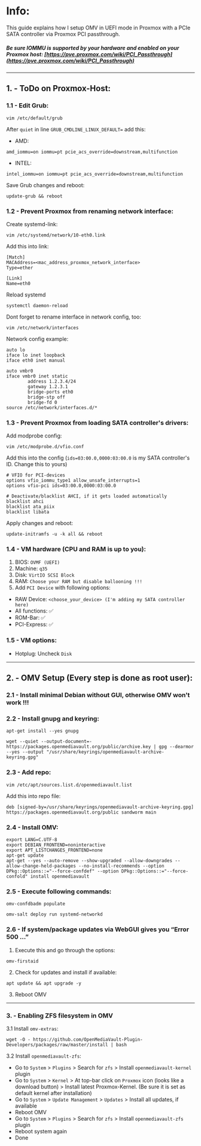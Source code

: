 # Info:
This guide explains how I setup OMV in UEFI mode in Proxmox with a PCIe SATA controller via Proxmox PCI passthrough.
##### Be sure IOMMU is supported by your hardware and enabled on your Proxmox host: [https://pve.proxmox.com/wiki/PCI_Passthrough](https://pve.proxmox.com/wiki/PCI_Passthrough)
  
---
  
## 1. - ToDo on Proxmox-Host:
### 1.1 - Edit Grub:
```
vim /etc/default/grub
```
After `quiet` in line `GRUB_CMDLINE_LINUX_DEFAULT=` add this:  
- AMD:
```
amd_iommu=on iommu=pt pcie_acs_override=downstream,multifunction
```
- INTEL:
```
intel_iommu=on iommu=pt pcie_acs_override=downstream,multifunction
```
Save Grub changes and reboot:
```
update-grub && reboot
```
  
### 1.2 - Prevent Proxmox from renaming network interface:
Create systemd-link:
```
vim /etc/systemd/network/10-eth0.link
```
Add this into link:
```
[Match]
MACAddress=<mac_address_proxmox_network_interface>
Type=ether

[Link]
Name=eth0
```
Reload systemd
```
systemctl daemon-reload
```
Dont forget to rename interface in network config, too:
```
vim /etc/network/interfaces
```
Network config example:
```
auto lo
iface lo inet loopback
iface eth0 inet manual

auto vmbr0
iface vmbr0 inet static
        address 1.2.3.4/24
        gateway 1.2.3.1
        bridge-ports eth0
        bridge-stp off
        bridge-fd 0
source /etc/network/interfaces.d/*
```
  
### 1.3 - Prevent Proxmox from loading SATA controller's drivers:
Add modprobe config:
```
vim /etc/modprobe.d/vfio.conf
```
Add this into the config (`ids=03:00.0,0000:03:00.0` is my SATA controller's ID. Change this to yours)
```
# VFIO for PCI-devices
options vfio_iommu_type1 allow_unsafe_interrupts=1
options vfio-pci ids=03:00.0,0000:03:00.0 

# Deactivate/blacklist AHCI, if it gets loaded automatically
blacklist ahci
blacklist ata_piix
blacklist libata
```
Apply changes and reboot:
```
update-initramfs -u -k all && reboot
```
  
### 1.4 - VM hardware (CPU and RAM is up to you):
1. BIOS: `OVMF (UEFI)`
2. Machine: `q35`
3. Disk: `VirtIO SCSI Block`
4. RAM: `Choose your RAM but disable ballooning !!!`
5. Add `PCI Device` with following options:
- RAW Device: `<choose_your_device> (I'm adding my SATA controller here)`
- All functions: ✅
- ROM-Bar: ✅
- PCI-Express: ✅
  
### 1.5 - VM options:
- Hotplug: Uncheck `Disk`
  
---
  
## 2. - OMV Setup (Every step is done as root user):
  
### 2.1 - Install minimal Debian without GUI, otherwise OMV won't work !!!
  
### 2.2 - Install gnupg and keyring:
```
apt-get install --yes gnupg
```
```
wget --quiet --output-document=- https://packages.openmediavault.org/public/archive.key | gpg --dearmor --yes --output "/usr/share/keyrings/openmediavault-archive-keyring.gpg"
```
### 2.3 - Add repo:
```
vim /etc/apt/sources.list.d/openmediavault.list
```
Add this into repo file:
```
deb [signed-by=/usr/share/keyrings/openmediavault-archive-keyring.gpg] https://packages.openmediavault.org/public sandworm main
```
### 2.4 - Install OMV:
```
export LANG=C.UTF-8
export DEBIAN_FRONTEND=noninteractive
export APT_LISTCHANGES_FRONTEND=none
apt-get update
apt-get --yes --auto-remove --show-upgraded --allow-downgrades --allow-change-held-packages --no-install-recommends --option DPkg::Options::="--force-confdef" --option DPkg::Options::="--force-confold" install openmediavault
```
### 2.5 - Execute following commands:
```
omv-confdbadm populate
```
```
omv-salt deploy run systemd-networkd
```
  
### 2.6 - If system/package updates via WebGUI gives you “Error 500 …”
1. Execute this and go through the options:
```
omv-firstaid
```
2. Check for updates and install if available:
```
apt update && apt upgrade -y
```
3. Reboot OMV
  
---
  
### 3. - Enabling ZFS filesystem in OMV
3.1 Install `omv-extras`:
```
wget -O - https://github.com/OpenMediaVault-Plugin-Developers/packages/raw/master/install | bash
```
3.2 Install `openmediavault-zfs`:
- Go to `System` > `Plugins` > Search for `zfs` > Install `openmediavault-kernel` plugin
- Go to `System` > `Kernel` > At top-bar click on `Proxmox` icon (looks like a download button) > Install latest Proxmox-Kernel. (Be sure it is set as default kernel after installation)
- Go to `System` > `Update Management` > `Updates` > Install all updates, if available
- Reboot OMV
- Go to `System` > `Plugins` > Search for `zfs` > Install `openmediavault-zfs` plugin
- Reboot system again
- Done

